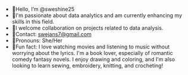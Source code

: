 -  🌟Hello, I’m @sweshine25
-  🌟I'm passionate about data analytics and am currently enhancing my skills in this field.
-  🌟I welcome collaboration on projects related to data analysis. 
-  🌟Contact: swejans7@gmail.com
-  🌟Pronouns: She/Her
-  🌟Fun fact: I love watching movies and listening to music without worrying about the lyrics. I'm a book lover, especially of romantic comedy fantasy novels. I enjoy drawing and coloring, and I'm also looking to learn sewing, embroidery, knitting, and crocheting!
